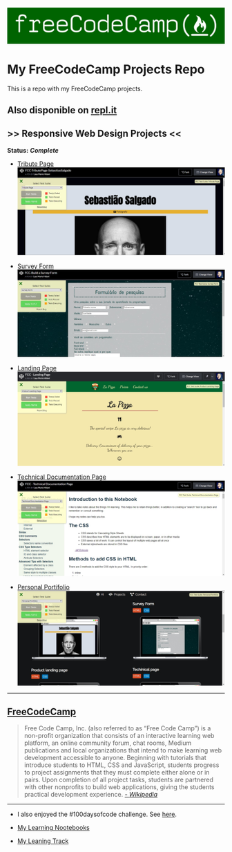 ![FreeCodeCamp](img/freeCodeCamp.jpg)

# My FreeCodeCamp Projects Repo

This is a repo with my FreeCodeCamp projects.

## Also disponible on [repl.it](https://repl.it/@hlays)

##  >> Responsive Web Design Projects <<
**Status:** ***Complete***
- [Tribute Page](https://FCC1-TributePage-SebastiaoSalgado--hlays.repl.co)
    ![Tribute Page](img/1.jpg)

- [Survey Form](https://FCC2-Build-a-Survey-Form--hlays.repl.co)
    ![Survey Form](img/2.jpg)

- [Landing Page](https://FCC3-Product-Landing-Page--hlays.repl.co)
    ![Landing Page](img/3.jpg)

- [Technical Documentation Page](https://fcc4-technichal-page--hlays.repl.co/)
    ![Technical Documentation Page](img/4.jpg)

- [Personal Portifolio](https://fcc-personal-portifolio--hlays.repl.co/)
    ![Technical Documentation Page](img/5.jpg)

---

## [FreeCodeCamp](https://www.freecodecamp.org/)

> Free Code Camp, Inc.
> (also referred to as “Free Code Camp”) is a non-profit organization that consists of an interactive learning web platform, an online community forum, chat rooms, Medium publications and local organizations that intend to make learning web development accessible to anyone. Beginning with tutorials that introduce students to HTML, CSS and JavaScript, students progress to project assignments that they must complete either alone or in pairs. Upon completion of all project tasks, students are partnered with other nonprofits to build web applications, giving the students practical development experience.
[- *Wikipedia*](https://en.wikipedia.org/wiki/FreeCodeCamp)

---
- I also enjoyed the #100daysofcode challenge. See [here](https://github.com/hlays/100-days-of-code/blob/master/r1-log.md).

- [My Learning Nootebooks](https://github.com/hlays/mylearningnotebooks)

- [My Leaning Track](https://github.com/hlays/learning-track)